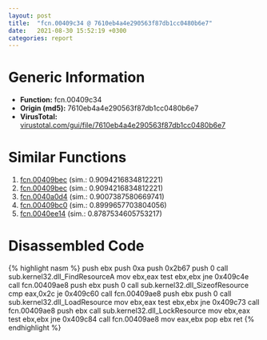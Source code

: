 ```yaml
---
layout: post
title:  "fcn.00409c34 @ 7610eb4a4e290563f87db1cc0480b6e7"
date:   2021-08-30 15:52:19 +0300
categories: report
---
```


# Generic Information
- **Function:** fcn.00409c34
- **Origin (md5):** 7610eb4a4e290563f87db1cc0480b6e7
- **VirusTotal:** [virustotal.com/gui/file/7610eb4a4e290563f87db1cc0480b6e7][virustotal_ref]



# Similar Functions

1. [fcn.00409bec][similar_1_ref] (sim.: 0.9094216834812221)
2. [fcn.00409bec][similar_2_ref] (sim.: 0.9094216834812221)
3. [fcn.0040a0d4][similar_3_ref] (sim.: 0.9007387580669741)
4. [fcn.00409bc0][similar_4_ref] (sim.: 0.8999657703804056)
5. [fcn.0040ee14][similar_5_ref] (sim.: 0.8787534605753217)


# Disassembled Code

{% highlight nasm %}
push ebx
push 0xa
push 0x2b67
push 0
call sub.kernel32.dll_FindResourceA
mov ebx,eax
test ebx,ebx
jne 0x409c4e
call fcn.00409ae8
push ebx
push 0
call sub.kernel32.dll_SizeofResource
cmp eax,0x2c
je 0x409c60
call fcn.00409ae8
push ebx
push 0
call sub.kernel32.dll_LoadResource
mov ebx,eax
test ebx,ebx
jne 0x409c73
call fcn.00409ae8
push ebx
call sub.kernel32.dll_LockResource
mov ebx,eax
test ebx,ebx
jne 0x409c84
call fcn.00409ae8
mov eax,ebx
pop ebx
ret 
{% endhighlight %}


[similar_1_ref]: /report/fcn.00409bec@e9398015e0cb217dd733ec66460ced7d
[similar_2_ref]: /report/fcn.00409bec@e4a72fe437dbc99d650504e450f93aae
[similar_3_ref]: /report/fcn.0040a0d4@4f80ac3d231aa2cc69a16e7195916d21
[similar_4_ref]: /report/fcn.00409bc0@e1cfd2251920da7635928443c90c6b4d
[similar_5_ref]: /report/fcn.0040ee14@0ad8edd40a874a1aec993fe82d20aeec
[virustotal_ref]: https://www.virustotal.com/gui/file/7610eb4a4e290563f87db1cc0480b6e7